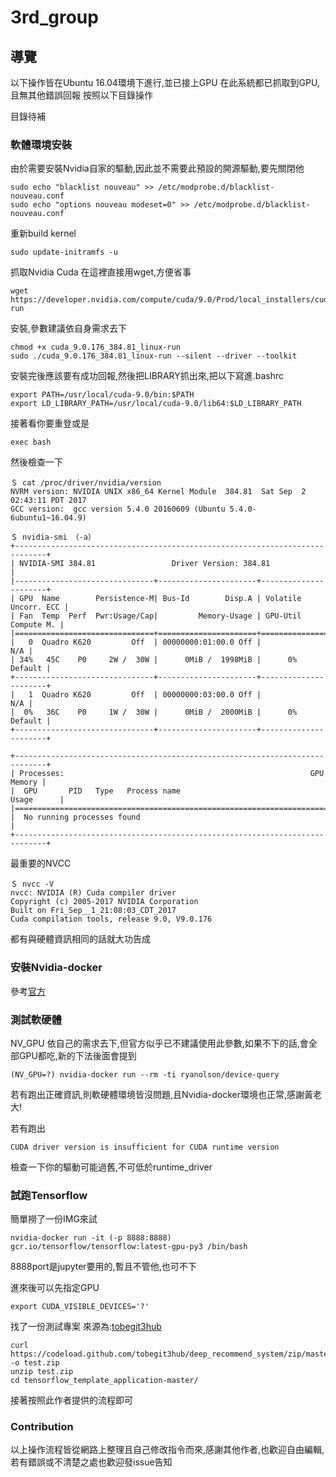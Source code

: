# 3rd_group

## 導覽
以下操作皆在Ubuntu 16.04環境下進行,並已接上GPU
在此系統都已抓取到GPU,且無其他錯誤回報
按照以下目錄操作

目錄待補
### 軟體環境安裝

由於需要安裝Nvidia自家的驅動,因此並不需要此預設的開源驅動,要先關閉他
```
sudo echo "blacklist nouveau" >> /etc/modprobe.d/blacklist-nouveau.conf
sudo echo "options nouveau modeset=0" >> /etc/modprobe.d/blacklist-nouveau.conf  
```

重新build kernel
```
sudo update-initramfs -u
```

抓取Nvidia Cuda 在這裡直接用wget,方便省事
```
wget https://developer.nvidia.com/compute/cuda/9.0/Prod/local_installers/cuda_9.0.176_384.81_linux-run
```

安裝,參數建議依自身需求去下
```
chmod +x cuda_9.0.176_384.81_linux-run
sudo ./cuda_9.0.176_384.81_linux-run --silent --driver --toolkit
```

安裝完後應該要有成功回報,然後把LIBRARY抓出來,把以下寫進.bashrc
```
export PATH=/usr/local/cuda-9.0/bin:$PATH
export LD_LIBRARY_PATH=/usr/local/cuda-9.0/lib64:$LD_LIBRARY_PATH
```

接著看你要重登或是
```
exec bash
```
然後檢查一下
```
＄ cat /proc/driver/nvidia/version
NVRM version: NVIDIA UNIX x86_64 Kernel Module  384.81  Sat Sep  2 02:43:11 PDT 2017
GCC version:  gcc version 5.4.0 20160609 (Ubuntu 5.4.0-6ubuntu1~16.04.9) 

＄ nvidia-smi （-a）
+-----------------------------------------------------------------------------+
| NVIDIA-SMI 384.81                 Driver Version: 384.81                    |
|-------------------------------+----------------------+----------------------+
| GPU  Name        Persistence-M| Bus-Id        Disp.A | Volatile Uncorr. ECC |
| Fan  Temp  Perf  Pwr:Usage/Cap|         Memory-Usage | GPU-Util  Compute M. |
|===============================+======================+======================|
|   0  Quadro K620         Off  | 00000000:01:00.0 Off |                  N/A |
| 34%   45C    P0     2W /  30W |      0MiB /  1998MiB |      0%      Default |
+-------------------------------+----------------------+----------------------+
|   1  Quadro K620         Off  | 00000000:03:00.0 Off |                  N/A |
|  0%   36C    P0     1W /  30W |      0MiB /  2000MiB |      0%      Default |
+-------------------------------+----------------------+----------------------+
                                                                               
+-----------------------------------------------------------------------------+
| Processes:                                                       GPU Memory |
|  GPU       PID   Type   Process name                             Usage      |
|=============================================================================|
|  No running processes found                                                 |
+-----------------------------------------------------------------------------+

```
最重要的NVCC
```
＄ nvcc -V
nvcc: NVIDIA (R) Cuda compiler driver
Copyright (c) 2005-2017 NVIDIA Corporation
Built on Fri_Sep__1_21:08:03_CDT_2017
Cuda compilation tools, release 9.0, V9.0.176

```
都有與硬體資訊相同的話就大功告成


### 安裝Nvidia-docker 

參考[官方](https://github.com/NVIDIA/nvidia-docker)

### 測試軟硬體

NV_GPU 依自己的需求去下,但官方似乎已不建議使用此參數,如果不下的話,會全部GPU都吃,新的下法後面會提到
```
(NV_GPU=?) nvidia-docker run --rm -ti ryanolson/device-query
```
若有跑出正確資訊,則軟硬體環境皆沒問題,且Nvidia-docker環境也正常,感謝黃老大!

若有跑出
```
CUDA driver version is insufficient for CUDA runtime version
```
檢查一下你的驅動可能過舊,不可低於runtime_driver

### 試跑Tensorflow

簡單撈了一份IMG來試
```
nvidia-docker run -it (-p 8888:8888) gcr.io/tensorflow/tensorflow:latest-gpu-py3 /bin/bash
```
8888port是jupyter要用的,暫且不管他,也可不下

進來後可以先指定GPU
```
export CUDA_VISIBLE_DEVICES='?'
```

找了一份測試專案 來源為:[tobegit3hub](https://github.com/tobegit3hub/tensorflow_template_application)
```
curl https://codeload.github.com/tobegit3hub/deep_recommend_system/zip/master -o test.zip
unzip test.zip
cd tensorflow_template_application-master/
```
接著按照此作者提供的流程即可

### Contribution
以上操作流程皆從網路上整理且自己修改指令而來,感謝其他作者,也歡迎自由編輯,若有錯誤或不清楚之處也歡迎發issue告知
